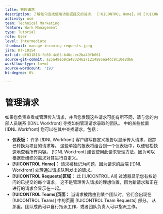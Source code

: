 ```yaml
---
title: 管理请求
description: 了解如何查找使用功能板提交的请求， [!UICONTROL Home]，则 [!UICONTROL Requests] 区域，或 [!UICONTROL Teams] 页面位置 [!DNL  Workfront].
activity: use
team: Technical Marketing
feature: Work Management
type: Tutorial
role: User
level: Intermediate
thumbnail: manage-incoming-requests.jpeg
jira: KT-10154
exl-id: df831816-fc60-4c63-b46c-ec2ba49fb061
source-git-commit: a25a49e59ca483246271214886ea4dc9c10e8d66
workflow-type: tm+mt
source-wordcount: '193'
ht-degree: 0%

---
```


# 管理请求

如果您负责查看或管理传入请求，并且您发现这些请求可能有所不同，请与您的内部人员联系 [!DNL Workfront] 寻找如何管理请求录取的团队。 中的某些位置 [!DNL Workfront] 您可以在其中查找请求，包括：

* **仪表板：** 许多 [!DNL Workfront] 客户编写自定义报告以显示传入请求、跟踪已转换为项目的请求等。 这些单独的报表将组合到一个仪表板中，以便轻松快速地查看所有内容。 [!DNL Workfront] 建议使用此请求管理方法，因为可以根据贵组织的需求对其进行自定义。
* **[!UICONTROL Home]：** 请求被标记为问题，因为请求的后端 [!DNL Workfront] 处理通过请求队列发出的请求。
* **[!UICONTROL Requests]区域：** 此 [!UICONTROL All] 过滤器显示您有权访问的已提交的每个请求。 这不是管理传入请求的理想位置，因为新请求和正在进行的请求会显示在一起。
* **[!UICONTROL Teams]页面：** 当请求被路由到某个团队时，它们会出现在 [!UICONTROL Teams] 中的页面 [!UICONTROL Team Requests] 部分。 从那里，团队成员可以自行指派工作，或者团队负责人可以指派工作。
